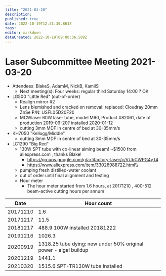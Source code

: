 ```yaml
---
title: "2021-03-20"
description: 
published: true
date: 2022-10-19T12:31:30.861Z
tags: 
editor: markdown
dateCreated: 2022-10-19T09:00:36.509Z
---
```


# Laser Subcommittee Meeting 2021-03-20

-   Attendees: BlakeS, AdamM, NickB, KamilS
    -   Next meeting(s): Four weeks: regular third Saturday 14:00 ? OK
-   LG500 "Little Red" (out-of-order)
    -   Realign mirror \#2
    -   Lens blemished and cracked on removal: replaced: Cloudray 20mm ZnSe P/N: USFL05D20F20
    -   MCWlaser 60W laser tube, model M60, Product \#82061, date of production 2019-09-20? installed 2020-01-12
    -   cutting 3mm MDF in centre of bed at 30-35mm/s
-   KH7050 "Kellogg/Middle"
    -   cutting 3mm MDF in centre of bed at 30-35mm/s
-   LC1290 "Big Red"
    -   130W SPT tube with co-linear aiming beam! \~\$1500 from aliexpress.com , thanks Blake!
        -   <https://groups.google.com/g/artifactory-laser/c/VUbCWPG4yT4>
        -   https://www.aliexpress.com/item/33026988722.html\\
    -   pumping fresh distilled-water coolant
    -   out of order until final alignment and testing
    -   Hour meter
        -   The hour meter started from 1.6 hours, at 20171210 , 400-512 beam-active cutting hours per annum

| Date     | Hour count                                                       |
|----------|------------------------------------------------------------------|
| 20171210 | 1.6                                                              |
| 20171217 | 11.5                                                             |
| 20181217 | 488.9 100W installed 20181222                                    |
| 20191216 | 1026.3                                                           |
| 20200919 | 1318.25 tube dying: now under 50% original power - algal buildup |
| 20201219 | 1441.1                                                           |
| 20210320 | 1515.6 SPT-TR130W tube installed                                 |
